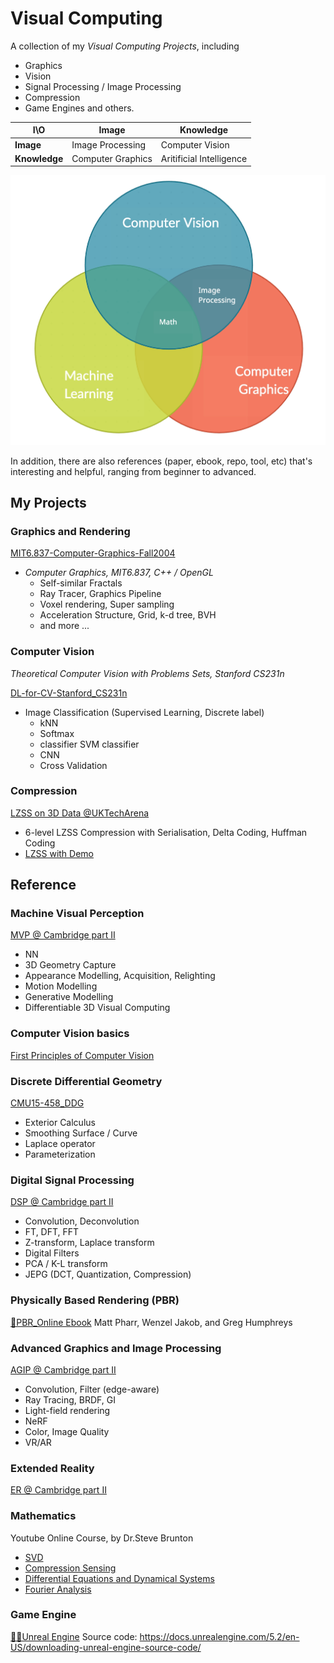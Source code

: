 # Visual Computing

A collection of my *Visual Computing Projects*, including

- Graphics
- Vision
- Signal Processing / Image Processing
- Compression
- Game Engines and others.

| I\O                 | Image             | Knowledge                |
| ------------------- | ----------------- | ------------------------ |
| **Image**     | Image Processing  | Computer Vision          |
| **Knowledge** | Computer Graphics | Aritificial Intelligence |

![Relationship_CV](Asset/Relationship_CV.png)

In addition, there are also references (paper, ebook, repo, tool, etc) that's interesting and helpful, ranging from beginner to advanced.

## My Projects

### Graphics and Rendering

[MIT6.837-Computer-Graphics-Fall2004](https://github.com/PeterHUistyping/MIT6.837-CG-Fall2004-Assignment)

- *Computer Graphics, MIT6.837, C++ / OpenGL*
  - Self-similar Fractals
  - Ray Tracer, Graphics Pipeline
  - Voxel rendering, Super sampling
  - Acceleration Structure, Grid, k-d tree, BVH
  - and more ...

### Computer Vision

*Theoretical Computer Vision with Problems Sets, Stanford CS231n*

[DL-for-CV-Stanford_CS231n](https://github.com/PeterHUistyping/Stanford_CS231n-Deep_Learning-for-Computer_Vision/)

- Image Classification (Supervised Learning, Discrete label)
  - kNN
  - Softmax
  - classifier SVM classifier
  - CNN
  - Cross Validation

### Compression

[LZSS on 3D Data @UKTechArena](https://github.com/PeterHUistyping/UKTechArena-3D_Graphics_Compression_Algorithm-Metaverse)

- 6-level LZSS Compression with Serialisation, Delta Coding, Huffman Coding
- [LZSS with Demo](https://github.com/PeterHUistyping/LZSS_with_Concurrent_Demo)

## Reference

### Machine Visual Perception

[MVP @ Cambridge part II](https://www.cl.cam.ac.uk/teaching/2324/MVP/materials.html)

- NN
- 3D Geometry Capture
- Appearance Modelling, Acquisition, Relighting
- Motion Modelling
- Generative Modelling
- Differentiable 3D Visual Computing

### Computer Vision basics

[First Principles of Computer Vision](https://www.youtube.com/@firstprinciplesofcomputerv3258/videos)

### Discrete Differential Geometry

[CMU15-458_DDG](https://github.com/PeterHUistyping/CMU15-458_Differential_Geometry)

- Exterior Calculus
- Smoothing Surface / Curve
- Laplace operator
- Parameterization

### Digital Signal Processing

[DSP @ Cambridge part II](https://www.cl.cam.ac.uk/teaching/2324/DSP/)

- Convolution, Deconvolution
- FT, DFT, FFT
- Z-transform, Laplace transform
- Digital Filters
- PCA / K-L transform
- JEPG (DCT, Quantization, Compression)

### Physically Based Rendering (PBR)

[📖PBR_Online Ebook](https://www.pbr-book.org/)
Matt Pharr, Wenzel Jakob, and Greg Humphreys

### Advanced Graphics and Image Processing

[AGIP @ Cambridge part II](https://www.cl.cam.ac.uk/teaching/2324/AGIP/)

- Convolution, Filter (edge-aware)
- Ray Tracing, BRDF, GI
- Light-field rendering
- NeRF
- Color, Image Quality
- VR/AR

### Extended Reality

[ER @ Cambridge part II](https://www.cl.cam.ac.uk/teaching/2324/ER/)

### Mathematics

Youtube Online Course, by Dr.Steve Brunton

- [SVD](https://www.youtube.com/playlist?list=PLMrJAkhIeNNSVjnsviglFoY2nXildDCcv)
- [Compression Sensing](https://www.youtube.com/watch?v=aHCyHbRIz44&list=PLMrJAkhIeNNRHP5UA-gIimsXLQyHXxRty&index=22)
- [Differential Equations and Dynamical Systems](https://www.youtube.com/playlist?list=PLMrJAkhIeNNTYaOnVI3QpH7jgULnAmvPA)
- [Fourier Analysis](https://www.youtube.com/playlist?list=PLMrJAkhIeNNT_Xh3Oy0Y4LTj0Oxo8GqsC)

### Game Engine

[👨‍💻Unreal Engine](https://www.unrealengine.com/en-US)
Source code: https://docs.unrealengine.com/5.2/en-US/downloading-unreal-engine-source-code/
